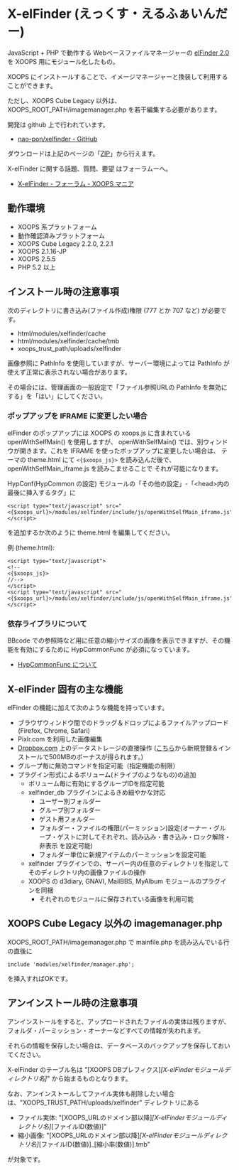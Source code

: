# X-elFinder (えっくす・えるふぁいんだー)

JavaScript + PHP で動作する Webベースファイルマネージャーの [elFinder 2.0](http://elfinder.org/) を XOOPS 用にモジュール化したもの。

XOOPS にインストールすることで、イメージマネージャーと換装して利用することができます。

ただし、XOOPS Cube Legacy 以外は、XOOPS_ROOT_PATH/imagemanager.php を若干編集する必要があります。

開発は github 上で行われています。

* [nao-pon/xelfinder - GitHub](https://github.com/nao-pon/xelfinder)

ダウンロードは上記のページの「[ZIP](https://github.com/nao-pon/xelfinder/zipball/master)」から行えます。

X-elFinder に関する話題、質問、要望 はフォーラムーへ。

* [X-elFinder - フォーラム - XOOPS マニア](http://xoops.hypweb.net/modules/forum/index.php?forum_id=25)

## 動作環境

* XOOPS 系プラットフォーム
 * 動作確認済みプラットフォーム
  * XOOPS Cube Legacy 2.2.0, 2.2.1
  * XOOPS 2.1.16-JP
  * XOOPS 2.5.5
* PHP 5.2 以上

## インストール時の注意事項

次のディレクトリに書き込み(ファイル作成)権限 (777 とか 707 など) が必要です。

* html/modules/xelfinder/cache
* html/modules/xelfinder/cache/tmb
* xoops_trust_path/uploads/xelfinder

画像参照に PathInfo を使用していますが、サーバー環境によっては PathInfo が使えず正常に表示されない場合があります。

その場合には、管理画面の一般設定で「ファイル参照URLの PathInfo を無効にする」を「はい」にしてください。

### ポップアップを IFRAME に変更したい場合

elFinder のポップアップには XOOPS の xoops.js に含まれている openWithSelfMain() を使用しますが、
openWithSelfMain() では、別ウィンドウが開きます。これを IFRAME を使ったポップアップに変更したい場合は、
テーマの theme.html にて `<{$xoops_js}>` を読み込んだ後で、openWithSelfMain_iframe.js を読みこませることで
それが可能になります。

HypConf(HypCommon の設定) モジュールの「その他の設定」-「&lt;head&gt;内の最後に挿入するタグ」に

    <script type="text/javascript" src="<{$xoops_url}>/modules/xelfinder/include/js/openWithSelfMain_iframe.js"></script>

を追加するか次のように theme.html を編集してください。

例 (theme.html):

    <script type="text/javascript">
    <!--
    <{$xoops_js}>
    //-->
    </script>
    <script type="text/javascript" src="<{$xoops_url}>/modules/xelfinder/include/js/openWithSelfMain_iframe.js"></script>

### 依存ライブラリについて

BBcode での参照時など用に任意の縮小サイズの画像を表示できますが、その機能を有効にするために HypCommonFunc が必須になっています。

* [HypCommonFunc について](http://xoops.hypweb.net/modules/xpwiki/156.html)

## X-elFinder 固有の主な機能

elFinder の機能に加えて次のような機能を持っています。

* ブラウザウィンドウ間でのドラッグ＆ドロップによるファイルアップロード(Firefox, Chrome, Safari)
* Pixlr.com を利用した画像編集
* [Dropbox.com](http://db.tt/w0gZJglT) 上のデータストレージの直接操作 ([こちら](http://db.tt/w0gZJglT)から新規登録＆インストールで500MBのボーナスが得られます。)
* グループ毎に無効コマンドを指定可能（指定機能の制限）
* プラグイン形式によるボリューム(ドライブのようなもの)の追加
    * ボリューム毎に有効にするグループIDを指定可能
    * xelfinder_db プラグインによるきめ細やかな対応
        * ユーザー別フォルダー
        * グループ別フォルダー
        * ゲスト用フォルダー
        * フォルダー・ファイルの権限(パーミッション)設定(オーナー・グループ・ゲストに対してそれぞれ、読み込み・書き込み・ロック解除・非表示 を設定可能)
        * フォルダー単位に新規アイテムのパーミッションを設定可能
    * xelfinder プラグインでの、サーバー内の任意のディレクトリを指定してそのディレクトリ内の画像ファイルの操作
    * XOOPS の d3diary, GNAVI, MailBBS, MyAlbum モジュールのプラグインを同梱
        * それぞれのモジュールに保存されている画像を利用可能

## XOOPS Cube Legacy 以外の imagemanager.php

XOOPS_ROOT_PATH/imagemanager.php で mainfile.php を読み込んでいる行の直後に

    include 'modules/xelfinder/manager.php';

を挿入すればOKです。

## アンインストール時の注意事項

アンインストールをすると、アップロードされたファイルの実体は残りますが、フォルダ・パーミッション・オーナーなどすべての情報が失われます。

それらの情報を保存したい場合は、データベースのバックアップを保存しておいてください。

X-elFinder のテーブル名は "[XOOPS DBプレフィクス]_[X-elFinderモジュールディレクトリ名]_" から始まるものとなります。

なお、アンインストールしてファイル実体も削除したい場合は、"XOOPS_TRUST_PATH/uploads/xelfinder" ディレクトリにある

* ファイル実体: "[XOOPS_URLのドメイン部以降]_[X-elFinderモジュールディレクトリ名]_[ファイルID(数値)]"
* 縮小画像: "[XOOPS_URLのドメイン部以降]_[X-elFinderモジュールディレクトリ名]_[ファイルID(数値)]_[縮小率(数値)].tmb"

が対象です。
